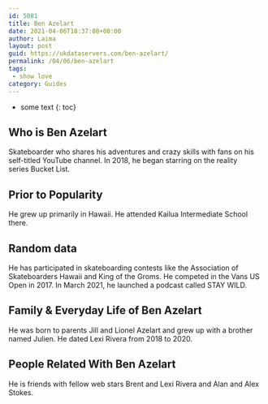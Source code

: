 ```yaml
---
id: 5081
title: Ben Azelart
date: 2021-04-06T18:37:08+00:00
author: Laima
layout: post
guid: https://ukdataservers.com/ben-azelart/
permalink: /04/06/ben-azelart
tags:
 - show love
category: Guides
---
```


* some text
{: toc}


## Who is Ben Azelart
                  
                  
                  
Skateboarder who shares his adventures and crazy skills with fans on his self-titled YouTube channel. In 2018, he began starring on the reality series Bucket List.  
                  
              
            
              
            
                
                
                
## Prior to Popularity
                  
                  
                  
He grew up primarily in Hawaii. He attended Kailua Intermediate School there. 
                  
              
            
              
            
                
                
                
## Random data
                  
                  
                  
He has participated in skateboarding contests like the Association of Skateboarders Hawaii and King of the Groms. He competed in the Vans US Open in 2017. In March 2021, he launched a podcast called STAY WILD.
                  
              
            
              
            
                
                
                
## Family & Everyday Life of Ben Azelart
                  
                  
                  
He was born to parents Jill and Lionel Azelart and grew up with a brother named Julien. He dated Lexi Rivera from 2018 to 2020.
                  
              
            
              
            
                
                
                
## People Related With Ben Azelart
                  
                  
                  
He is friends with fellow web stars Brent and Lexi Rivera and Alan and Alex Stokes. 
                  
              
            
              
            
                
              
            
              
              
            
            
              
            
          
          
          